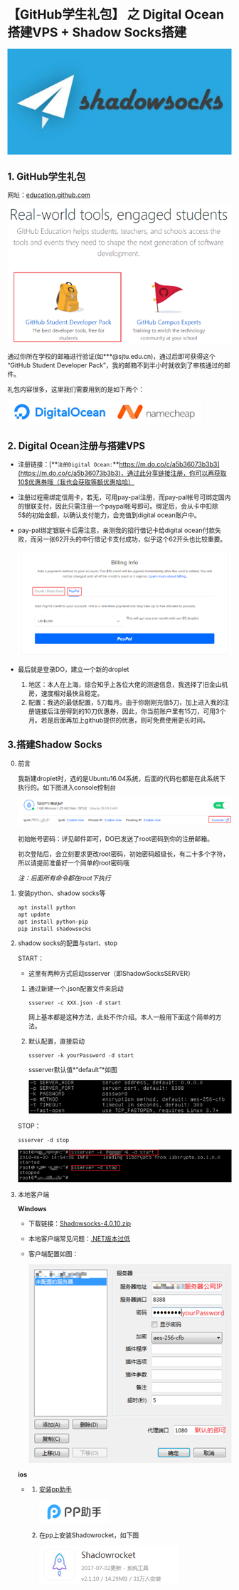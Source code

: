 # 【GitHub学生礼包】 **之** Digital Ocean搭建VPS + Shadow Socks搭建

![](shadowsocks.jpg)

## 1. GitHub学生礼包

网址：[education.github.com](https://education.github.com)

![1529829722302](1.png)

通过你所在学校的邮箱进行验证(如***@sjtu.edu.cn)，通过后即可获得这个 “GitHub Student Developer Pack”，我的邮箱不到半小时就收到了审核通过的邮件。

礼包内容很多，这里我们需要用到的是如下两个：

![1529830172116](2.png)

## 2. Digital Ocean注册与搭建VPS

- 注册链接：[**`注册Digital Ocean:`**https://m.do.co/c/a5b36073b3b3](https://m.do.co/c/a5b36073b3b3)，通过此分享链接注册，你可以再获取10$优惠券哦（我也会获取等额优惠哈哈）

- 注册过程需绑定信用卡，若无，可用pay-pal注册，而pay-pal帐号可绑定国内的银联支付，因此只需注册一个paypal帐号即可。绑定后，会从卡中扣除5$的初始金额，以确认支付能力，会充值到digital ocean账户中。

- pay-pal绑定银联卡后需注意，亲测我的招行借记卡给digital ocean付款失败，而另一张62开头的中行借记卡支付成功，似乎这个62开头也比较重要。

  ![1529830733589](3.png)

- 最后就是登录DO，建立一个新的droplet

  1. 地区：本人在上海，综合知乎上各位大佬的测速信息，我选择了旧金山机房，速度相对最快且稳定。
  2. 配置：我选的最低配置，5刀每月。由于你刚刚充值5刀，加上进入我的注册链接后注册得到的10刀优惠券，因此，你当前账户里有15刀，可用3个月。若是后面再加上github提供的优惠，则可免费使用更长时间。



## 3.搭建Shadow Socks

0. 前言

      我新建droplet时，选的是Ubuntu16.04系统，后面的代码也都是在此系统下执行的。如下图进入console控制台

      ![1530366262101](4.png)

      初始帐号密码：详见邮件即可，DO已发送了root密码到你的注册邮箱。

      初次登陆后，会立刻要求更改root密码，初始密码超级长，有二十多个字符，所以请提前准备好一个简单的root密码哦

      *注：后面所有命令都在root下执行*

1. 安装python、shadow socks等

   ```shell
   apt install python
   apt update
   apt install python-pip
   pip install shadowsocks
   ```

2. shadow socks的配置与start、stop

   START：

   - 这里有两种方式启动ssserver（即ShadowSocksSERVER） 

   1. 通过新建一个.json配置文件来启动

      ```shell
      ssserver -c XXX.json -d start
      ```

      网上基本都是这种方法，此处不作介绍。本人一般用下面这个简单的方法。

   2. 默认配置，直接启动

      ```shell
      ssserver -k yourPassword -d start
      ```

      ssserver默认值*“default”*如图

      ![1530370390090](5.png)

   STOP：

   ```shell
   ssserver -d stop
   ```

   ![1530370614976](6.png)

3. 本地客户端

   **Windows**

   - 下载链接：[Shadowsocks-4.0.10.zip](https://github.com/shadowsocks/shadowsocks-windows/releases/download/4.0.10/Shadowsocks-4.0.10.zip)

   - 本地客户端常见问题：[.NET版本过低](http://dotnetsocial.cloudapp.net/GetDotnet?tfm=.NETFramework,Version=v4.6.2)

   - 客户端配置如图：

     ![1530371022016](7.png)

   **ios**

   - 1. [安装pp助手](http://pro.25pp.com/)

        ![1530427774119](8.png)

     2. 在pp上安装Shadowrocket，如下图

        ![1530424329927](9.png)



   

   


